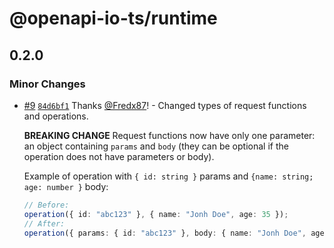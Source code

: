 # @openapi-io-ts/runtime

## 0.2.0
### Minor Changes



- [#9](https://github.com/Fredx87/openapi-io-ts/pull/9) [`84d6bf1`](https://github.com/Fredx87/openapi-io-ts/commit/84d6bf1cc2cedc0f818fa3e88da71135ee94e58f) Thanks [@Fredx87](https://github.com/Fredx87)! - Changed types of request functions and operations.
  
  **BREAKING CHANGE**
  Request functions now have only one parameter: an object containing `params` and `body` (they can be optional if the operation
  does not have parameters or body).
  
  Example of operation with `{ id: string }` params and `{name: string; age: number }` body:
  
  ```ts
  // Before:
  operation({ id: "abc123" }, { name: "Jonh Doe", age: 35 });
  // After:
  operation({ params: { id: "abc123" }, body: { name: "Jonh Doe", age: 35 } });
  ```
